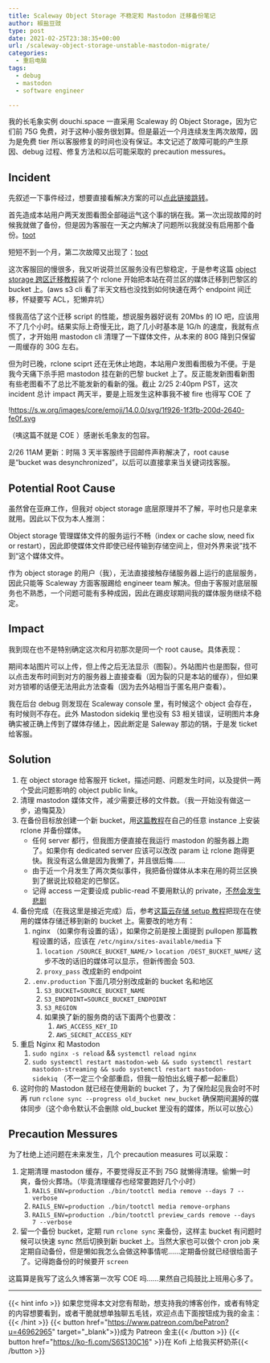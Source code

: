 ```yaml
---
title: Scaleway Object Storage 不稳定和 Mastodon 迁移备份笔记
author: 椒盐豆豉
type: post
date: 2021-02-25T23:38:35+00:00
url: /scaleway-object-storage-unstable-mastodon-migrate/
categories:
  - 重启电脑
tags:
  - debug
  - mastodon
  - software engineer

---
```

我的长毛象实例 douchi.space 一直采用 Scaleway 的 Object Storage，因为它们前 75G 免费，对于这种小服务很划算。但是最近一个月连续发生两次故障，因为是免费 tier 所以客服修复的时间也没有保证。本文记述了故障可能的产生原因、debug 过程、修复方法和以后可能采取的 precaution messures。

## Incident

先叙述一下事件经过，想要直接看解决方案的可以[点此链接跳转](#solution)。

首先造成本站用户两天发图看图全部碰运气这个事的锅在我。第一次出现故障的时候我就做了备份，但是因为客服在一天之内解决了问题所以我就没有启用那个备份。[toot](https://douchi.space/web/@mtfront/105652403331715601)

短短不到一个月，第二次故障又出现了：[toot](https://douchi.space/web/@mtfront/105779854532841128)

这次客服回的慢很多，我又听说荷兰区服务没有巴黎稳定，于是参考这篇 [object storage 跨区迁移教程](https://www.scaleway.com/en/docs/how-to-migrate-object-storage-buckets-with-rclone/)装了个 rclone 开始把本站在荷兰区的媒体迁移到巴黎区的 bucket 上。(aws s3 cli 看了半天文档也没找到如何快速在两个 endpoint 间迁移，怀疑要写 ACL，犯懒弃坑）

怪我高估了这个迁移 script 的性能，想说服务器好说有 20Mbs 的 IO 吧，应该用不了几个小时。结果实际上奇慢无比，跑了几小时基本是 1G/h 的速度，我就有点慌了，才开始用 mastodon cli 清理了一下媒体文件，从本来的 80G 降到只保留一周缓存的 30G 左右。

但为时已晚，rclone sciprt 还在无休止地跑，本站用户发图看图极为不便。于是我今天痛下杀手把 mastodon 挂在新的巴黎 bucket 上了。反正能发新图看新图有些老图看不了总比不能发新的看新的强。截止 2/25 2:40pm PST，这次 incident 总计 impact 两天半，要是上班发生这种事我不被 fire 也得写 COE 了

!https://s.w.org/images/core/emoji/14.0.0/svg/1f926-1f3fb-200d-2640-fe0f.svg

（咦这篇不就是 COE ）感谢长毛象友的包容。

2/26 11AM 更新：时隔 3 天半客服终于回邮件声称解决了，root cause 是“bucket was desynchronized”，以后可以直接拿来当关键词找客服。

## Potential Root Cause

虽然曾在亚麻工作，但我对 object storage 底层原理并不了解，平时也只是拿来就用。因此以下仅为本人推测：

Object storage 管理媒体文件的服务运行不畅（index or cache slow, need fix or restart），因此即使媒体文件即使已经传输到存储空间上，但对外界来说”找不到“这个媒体文件。

作为 object storage 的用户（我），无法直接接触存储服务器上运行的底层服务，因此只能等 Scaleway 方面客服踢给 engineer team 解决。但由于客服对底层服务也不熟悉，一个问题可能有多种成因，因此在踢皮球期间我的媒体服务继续不稳定。

## Impact

我到现在也不是特别确定这次和月初那次是同一个 root cause。具体表现：

期间本站图片可以上传，但上传之后无法显示（图裂）。外站图片也是图裂，但可以点击发布时间到对方的服务器上直接查看（因为裂的只是本站的缓存），但如果对方锁嘟的话便无法用此方法查看（因为去外站相当于匿名用户查看）。

我在后台 debug 则发现在 Scaleway console 里，有时候这个 object 会存在，有时候则不存在。此外 Mastodon sidekiq 里也没有 S3 相关错误，证明图片本身确实被正确上传到了媒体存储上，因此断定是 Saleway 那边的锅，于是发 ticket 给客服。

## Solution

1. 在 object storage 给客服开 ticket，描述问题、问题发生时间，以及提供一两个受此问题影响的 object public link。
2. 清理 mastodon 媒体文件，减少需要迁移的文件数。（我一开始没有做这一步，追悔莫及）
3. 在备份目标放创建一个新 bucket，用[这篇教程](https://www.scaleway.com/en/docs/how-to-migrate-object-storage-buckets-with-rclone/)在自己的任意 instance 上安装 rclone 并备份媒体。
    - 任何 server 都行，但我图方便直接在我运行 mastodon 的服务器上跑了。如果你有 dedicated server 应该可以改改 param 让 rclone 跑得更快。我没有这么做是因为我懒了，并且很后悔……
    - 由于近一个月发生了两次类似事件，我把备份媒体从本来在用的荷兰区换到了据说比较稳定的巴黎区。
    - 记得 access 一定要设成 public-read 不要用默认的 private，[不然会发生悲剧](../migrate-object-storage/)
4. 备份完成（在我这里是接近完成）后，参考[这篇云存储 setup 教程](https://pullopen.github.io/%E7%AB%99%E7%82%B9%E7%BB%B4%E6%8A%A4/2020/07/22/Move-mastodon-media-to-Scaleway.html)把现在在使用的媒体存储迁移到新的 bucket 上。需要改的地方有：
    1. nginx （如果你有设置的话），如果你之前是按上面提到 pullopen 那篇教程设置的话，应该在 `/etc/nginx/sites-available/media` 下
        1. `location /SOURCE_BUCKET_NAME/`> `location /DEST_BUCKET_NAME/` 这步不改的话旧的媒体可以显示，但新传图会 503.
        2. `proxy_pass` 改成新的 endpoint
    2. `.env.production` 下面几项分别改成新的 bucket 名和地区
        1. `S3_BUCKET=SOURCE_BUCKET_NAME`
        2. `S3_ENDPOINT=SOURCE_BUCKET_ENDPOINT`
        3. `S3_REGION`
        4. 如果换了新的服务商的话下面两个也要改：
            1. `AWS_ACCESS_KEY_ID`
            2. `AWS_SECRET_ACCESS_KEY`
5. 重启 Nginx 和 Mastodon
    1. `sudo nginx -s reload` && `systemctl reload nginx`
    2. `sudo systemctl restart mastodon-web && sudo systemctl restart mastodon-streaming && sudo systemctl restart mastodon-sidekiq` （不一定三个全部重启，但我一般怕出幺蛾子都一起重启）
6. 这时你的 Mastodon 就已经在使用新的 bucket 了，为了保险起见我会时不时再 run `rclone sync --progress old_bucket new_bucket` 确保期间漏掉的媒体同步（这个命令默认不会删除 old_bucket 里没有的媒体，所以可以放心）

## Precaution Messures

为了杜绝上述问题在未来发生，几个 precaution measures 可以采取：

1. 定期清理 mastodon 缓存，不要觉得反正不到 75G 就懒得清理。偷懒一时爽，备份火葬场。（毕竟清理缓存也经常要跑好几个小时）
    1. `RAILS_ENV=production ./bin/tootctl media remove --days 7 --verbose`
    2. `RAILS_ENV=production ./bin/tootctl media remove-orphans`
    3. `RAILS_ENV=production ./bin/tootctl preview_cards remove --days 7 --verbose`
2. 留一个备份 bucket，定期 run `rclone sync` 来备份，这样主 bucket 有问题时候可以快速 sync 然后切换到新 bucket 上。当然大家也可以做个 cron job 来定期自动备份，但是懒如我怎么会做这种事情呢……定期备份就已经很给面子了。记得跑备份的时候要开 `screen`

这篇算是我写了这么久博客第一次写 COE 吗……果然自己捣鼓比上班用心多了。

---
{{< hint info >}}
如果您觉得本文对您有帮助，想支持我的博客创作，或者有特定的内容想要看到，或者干脆就想单独聊五毛钱，欢迎点击下面按钮成为我的金主：
{{< /hint >}}
{{< button href="https://www.patreon.com/bePatron?u=46962965" target="_blank">}}成为 Patreon 金主{{< /button >}}
{{< button href="https://ko-fi.com/S6S130C16" >}}在 Kofi 上给我买杯奶茶{{< /button >}}